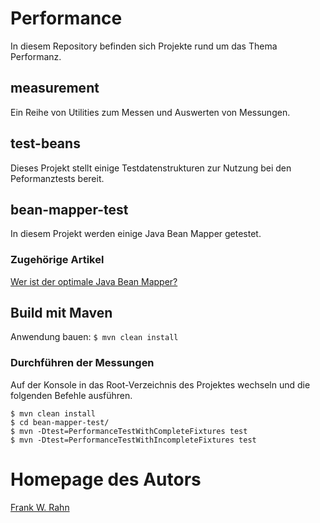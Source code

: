 # Performance

In diesem Repository befinden sich Projekte rund um das Thema Performanz.

## measurement

Ein Reihe von Utilities zum Messen und Auswerten von Messungen.

## test-beans

Dieses Projekt stellt einige Testdatenstrukturen zur Nutzung bei den Peformanztests bereit.

## bean-mapper-test

In diesem Projekt werden einige Java Bean Mapper getestet.

### Zugehörige Artikel

[Wer ist der optimale Java Bean Mapper?](https://www.frank-rahn.de/java-bean-mapper/?utm_source=github&utm_medium=readme&utm_campaign=performance&utm_content=top)

## Build mit Maven

Anwendung bauen: `$ mvn clean install`

### Durchführen der Messungen

Auf der Konsole in das Root-Verzeichnis des Projektes wechseln und die folgenden Befehle ausführen.

    $ mvn clean install
    $ cd bean-mapper-test/
    $ mvn -Dtest=PerformanceTestWithCompleteFixtures test
    $ mvn -Dtest=PerformanceTestWithIncompleteFixtures test

# Homepage des Autors

[Frank W. Rahn](https://www.frank-rahn.de/?utm_source=github&utm_medium=readme&utm_campaign=performance&utm_content=top)